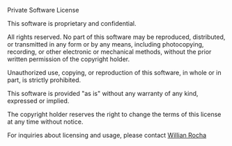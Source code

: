 Private Software License

This software is proprietary and confidential.

All rights reserved. No part of this software may be reproduced, distributed, or transmitted in any form or by any means, including photocopying, recording, or other electronic or mechanical methods, without the prior written permission of the copyright holder.

Unauthorized use, copying, or reproduction of this software, in whole or in part, is strictly prohibited.

This software is provided "as is" without any warranty of any kind, expressed or implied.

The copyright holder reserves the right to change the terms of this license at any time without notice.

For inquiries about licensing and usage, please contact [Willian Rocha](https://willgcr.me)